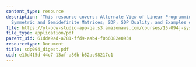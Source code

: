 ```yaml
---
content_type: resource
description: 'This resource covers: Alternate View of Linear Programming; Facts about
  Symmetric and Semidefinite Matrices; SDP; SDP Duality; and Examples of SDP.'
file: https://ol-ocw-studio-app-qa.s3.amazonaws.com/courses/15-094j-systems-optimization-models-and-computation-sma-5223-spring-2004/e10d415d44c713afa86bb52ac98217c1_sdp094_digest.pdf
file_type: application/pdf
parent_uid: 61dde9ad-a781-ffd9-aab4-f0b6082e0934
resourcetype: Document
title: sdp094_digest.pdf
uid: e10d415d-44c7-13af-a86b-b52ac98217c1
---
```

